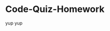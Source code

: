 # Code-Quiz-Homework



<!-- create the layout --> yup
<!-- create a working button that starts a timer --> yup
<!-- once timer starts, you are taken to your questions --> 
<!-- create arrays of questions with answers -->
<!-- if else statements -->
<!-- timer penalty (and next question) when question is answered wrong -->
<!-- next question (and addition to score) when question is answered right  -->
<!-- Alert when all questions are done -->
<!-- Alert when timer reaches 0 -->
<!-- the alert is "the game is over" -->
<!-- create a method to save initials and score -->
<!-- making adjustments to the alert-->


<!--check gandolf activity-->
